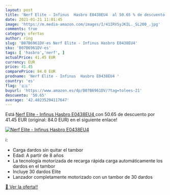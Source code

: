 ```yaml
---
layout: post
title: 'Nerf Elite - Infinus  Hasbro E0438EU4  al 50.65 % de descuento'
date: 2021-01-21 11:01:45
image: 'https://m.media-amazon.com/images/I/41IRVSyJKIL._SL200_.jpg'
comments: true
category: ofertas
author: ring
slug: 'B07B6961DV-es Nerf Elite - Infinus Hasbro E0438EU4'
sku: 'B07B6961DV-es'
tags: [ 'hasbro','nerf', ]
actualPrice: 41.45 EUR
currency: EUR
price: 41.45
comparePrice: 84.0 EUR
prodname: 'Nerf Elite - Infinus  Hasbro E0438EU4 '
country: 'es'
flag: '🇪🇸'
buyurl: 'https://www.amazon.es/dp/B07B6961DV/?tag=tolees-21'
descuento: '50.65'
average: '42.40235294117647'
---
```


Está [Nerf Elite - Infinus  Hasbro E0438EU4 ](https://www.amazon.es/dp/B07B6961DV/?tag=tolees-21) con 50.65 de descuento por 41.45 EUR (original: 84.0 EUR) en el siguiente enlace!

[![Nerf Elite - Infinus  Hasbro E0438EU4 ](https://m.media-amazon.com/images/I/41IRVSyJKIL._SL200_.jpg)](https://www.amazon.es/dp/B07B6961DV/?tag=tolees-21)

ℹ️:

- Carga dardos sin quitar el tambor
- Edad: A partir de 8 años
- La tecnología motorizada de recarga rápida carga automáticamente los dardos en el tambor
- Incluye 30 dardos Elite
- Lanzador completamente motorizado con un tambor de 30 dardos

[🛒 Ver la oferta!!](https://www.amazon.es/dp/B07B6961DV/?tag=tolees-21)
